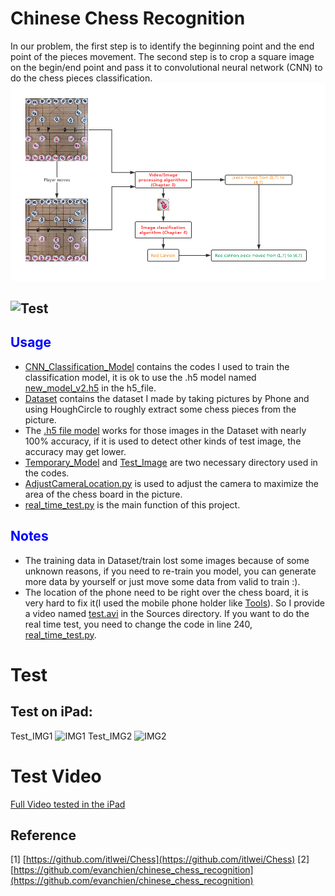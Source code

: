 # Chinese Chess Recognition
In our problem, the first step is to identify the beginning point and the end point of the pieces movement. The second step is to crop a square image on the begin/end point and pass it to convolutional neural network (CNN) to do the chess pieces classification.
![Flow Chart](./Sources/Flow%20chart.png)

![Test](https://github.com/zhwuer/Chinese-Chess/blob/master/Sources/Test.gif)
---
## <span style="color:blue">Usage</span>
- [CNN_Classification_Model](./CNN_Classification_Model) contains the codes I used to train the classification model, it is ok to use the .h5 model named [new_model_v2.h5](./h5_file/new_model_v2.h5) in the h5_file.
- [Dataset](./Dataset) contains the dataset I made by taking pictures by Phone and using HoughCircle to roughly extract some chess pieces from the picture.
- The [.h5 file model](./h5_file/new_model_v2.h5) works for those images in the Dataset with nearly 100% accuracy, if it is used to detect other kinds of test image, the accuracy may get lower.
- [Temporary_Model](./Temporary_Model) and [Test_Image](./Test_Image) are two necessary directory used in the codes.
- [AdjustCameraLocation.py](AdjustCameraLocation.py) is used to adjust the camera to maximize the area of the chess board in the picture.
- [real_time_test.py](./real_time_test.py) is the main function of this project.

## <span style="color:blue">Notes</span>
- The training data in Dataset/train lost some images because of some unknown reasons, if you need to re-train you model, you can generate more data by yourself or just move some data from valid to train :).
- The location of the phone need to be right over the chess board, it is very hard to fix it(I used the mobile phone holder like [Tools](./Sources/Tools.png)). So I provide a video named [test.avi](./Sources/test.avi) in the Sources directory. If you want to do the real time test, you need to change the code in line 240, [real_time_test.py](./real_time_test.py).

# Test
## Test on iPad:
Test_IMG1
![IMG1](https://github.com/zhwuer/Chinese-Chess/blob/master/Sources/Test_IMG1.png)
Test_IMG2
![IMG2](https://github.com/zhwuer/Chinese-Chess/blob/master/Sources/Test_IMG2.png)

# Test Video
[Full Video tested in the iPad](https://youtu.be/6aI8yIMQmbc)

## Reference
[1] [https://github.com/itlwei/Chess](https://github.com/itlwei/Chess)
[2] [https://github.com/evanchien/chinese_chess_recognition](https://github.com/evanchien/chinese_chess_recognition)